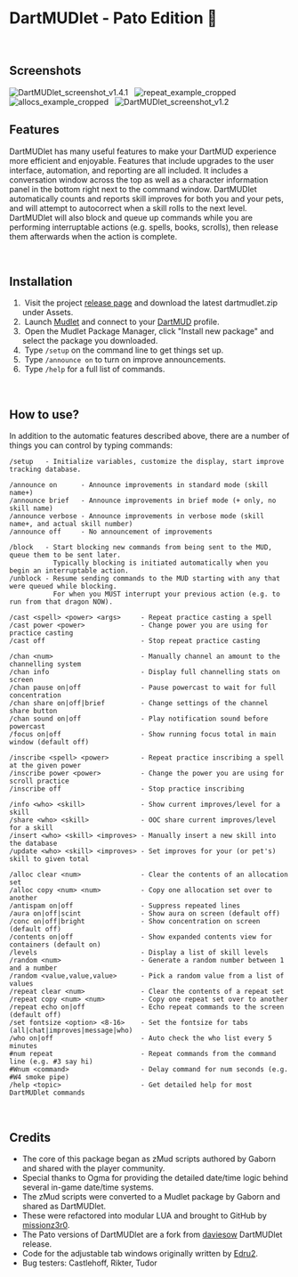 # DartMUDlet  -  Pato Edition &#129414;

&nbsp;
## Screenshots
![DartMUDlet_screenshot_v1.4.1](https://github.com/user-attachments/assets/09d5b69f-57a1-4338-8055-5088e13c95e4)
&nbsp;
![repeat_example_cropped](https://github.com/user-attachments/assets/5cd282c7-ea0c-41b6-b86d-7c078fe23644)
&nbsp;
![allocs_example_cropped](https://github.com/user-attachments/assets/eeba2503-3f57-45a1-8362-2a4aa3de4c6d)
&nbsp;
![DartMUDlet_screenshot_v1.2](https://github.com/user-attachments/assets/80b1c2f1-cd70-40f7-866a-aae7df62825b)
&nbsp;
## Features
DartMUDlet has many useful features to make your DartMUD experience more efficient and enjoyable. Features that include upgrades to the user interface, automation, and reporting are all included. It includes a conversation window across the top as well as a character information panel in the bottom right next to the command window. DartMUDlet automatically counts and reports skill improves for both you and your pets, and will attempt to autocorrect when a skill rolls to the next level. DartMUDlet will also block and queue up commands while you are performing interruptable actions (e.g. spells, books, scrolls), then release them afterwards when the action is complete.

&nbsp;
## Installation
1. &nbsp;Visit the project [release page](https://github.com/Pato-elf/dartmudlet/releases) and download the latest dartmudlet.zip under Assets.
2. &nbsp;Launch [Mudlet](https://www.mudlet.org/) and connect to your [DartMUD](http://dartmud.com) profile.
3. &nbsp;Open the Mudlet Package Manager, click "Install new package" and select the package you downloaded.
4. &nbsp;Type `/setup` on the command line to get things set up.
5. &nbsp;Type `/announce on` to turn on improve announcements.
6. &nbsp;Type `/help` for a full list of commands.

&nbsp;
## How to use?
In addition to the automatic features described above, there are a number of things you can control by typing commands:

```
/setup   - Initialize variables, customize the display, start improve tracking database.
```
```
/announce on      - Announce improvements in standard mode (skill name+)
/announce brief   - Announce improvements in brief mode (+ only, no skill name)
/announce verbose - Announce improvements in verbose mode (skill name+, and actual skill number)
/announce off     - No announcement of improvements
```
```
/block   - Start blocking new commands from being sent to the MUD, queue them to be sent later.
           Typically blocking is initiated automatically when you begin an interruptable action.
/unblock - Resume sending commands to the MUD starting with any that were queued while blocking.
           For when you MUST interrupt your previous action (e.g. to run from that dragon NOW).
```
```
/cast <spell> <power> <args>     - Repeat practice casting a spell
/cast power <power>              - Change power you are using for practice casting
/cast off                        - Stop repeat practice casting
```
```
/chan <num>                      - Manually channel an amount to the channelling system
/chan info                       - Display full channelling stats on screen
/chan pause on|off               - Pause powercast to wait for full concentration
/chan share on|off|brief         - Change settings of the channel share button
/chan sound on|off               - Play notification sound before powercast
/focus on|off                    - Show running focus total in main window (default off)
```
```
/inscribe <spell> <power>        - Repeat practice inscribing a spell at the given power
/inscribe power <power>          - Change the power you are using for scroll practice
/inscribe off                    - Stop practice inscribing 
```
```
/info <who> <skill>              - Show current improves/level for a skill
/share <who> <skill>             - OOC share current improves/level for a skill
/insert <who> <skill> <improves> - Manually insert a new skill into the database
/update <who> <skill> <improves> - Set improves for your (or pet's) skill to given total
```
```
/alloc clear <num>               - Clear the contents of an allocation set
/alloc copy <num> <num>          - Copy one allocation set over to another
/antispam on|off                 - Suppress repeated lines
/aura on|off|scint               - Show aura on screen (default off)
/conc on|off|bright              - Show concentration on screen (default off)
/contents on|off                 - Show expanded contents view for containers (default on)
/levels                          - Display a list of skill levels
/random <num>                    - Generate a random number between 1 and a number
/random <value,value,value>      - Pick a random value from a list of values
/repeat clear <num>              - Clear the contents of a repeat set
/repeat copy <num> <num>         - Copy one repeat set over to another
/repeat echo on|off              - Echo repeat commands to the screen (default off)
/set fontsize <option> <8-16>    - Set the fontsize for tabs (all|chat|improves|message|who)
/who on|off                      - Auto check the who list every 5 minutes
#num repeat                      - Repeat commands from the command line (e.g. #3 say hi)
#Wnum <command>                  - Delay command for num seconds (e.g. #W4 smoke pipe)
/help <topic>                    - Get detailed help for most DartMUDlet commands
```

&nbsp;
## Credits
- The core of this package began as zMud scripts authored by Gaborn and shared with the player community.
- Special thanks to Ogma for providing the detailed date/time logic behind several in-game date/time systems.
- The zMud scripts were converted to a Mudlet package by Gaborn and shared as DartMUDlet.
- These were refactored into modular LUA and brought to GitHub by [missionz3r0](https://github.com/missionz3r0).
- The Pato versions of DartMUDlet are a fork from [daviesow](https://github.com/daviesow) DartMUDlet release.
- Code for the adjustable tab windows originally written by [Edru2](https://github.com/Edru2).
- Bug testers: Castlehoff, Rikter, Tudor
